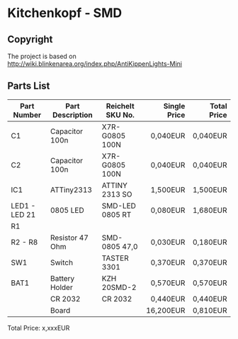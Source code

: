 Kitchenkopf - SMD
=================

Copyright
---------

The project is based on http://wiki.blinkenarea.org/index.php/AntiKippenLights-Mini

Parts List
----------

| Part Number   | Part Description | Reichelt SKU No. | Single Price | Total Price |
|---------------|------------------|------------------|-------------:|------------:|
| C1            | Capacitor 100n   | X7R-G0805 100N   |     0,040EUR |    0,040EUR |
| C2            | Capacitor 100n   | X7R-G0805 100N   |     0,040EUR |    0,040EUR |
| IC1           | ATTiny2313       | ATTINY 2313 SO   |     1,500EUR |    1,500EUR |
| LED1 - LED 21 | 0805 LED         | SMD-LED 0805 RT  |     0,080EUR |    1,680EUR |
| R1            | 
| R2 - R8       | Resistor 47 Ohm  | SMD-0805 47,0    |     0,030EUR |    0,180EUR |
| SW1           | Switch           | TASTER 3301      |     0,370EUR |    0,370EUR |
| BAT1          | Battery Holder   | KZH 20SMD-2      |     0,570EUR |    0,570EUR |
|               | CR 2032          | CR 2032          |     0,440EUR |    0,440EUR |
|               | Board            |                  |    16,200EUR |    0,810EUR |

Total Price: x,xxxEUR

